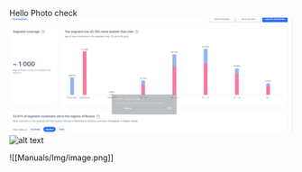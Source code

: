 Hello 
Photo check 
![alt text](https://github.com/levpravstudio/digitalgarden/blob/main/src/site/notes/image.png?raw=true)
![alt text](https://github.com/levpravstudio/poznyakovENG/blob/main/Img/wdaf_install.gif?raw=true)


![[Manuals/Img/image.png]]
